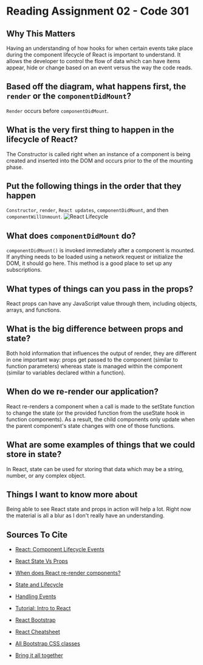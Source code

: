 # Reading Assignment 02 - Code 301

## Why This Matters

Having an understanding of how hooks for when certain events take place during the component lifecycle of React is important to understand. It allows the developer to control the flow of data which can have items appear, hide or change based on an event versus the way the code reads.

## Based off the diagram, what happens first, the `render` or the `componentDidMount`?

`Render` occurs before `componentDidMount`.

## What is the very first thing to happen in the lifecycle of React?

The Constructor is called right when an instance of a component is being created and inserted into the DOM and occurs prior to the of the mounting phase.

## Put the following things in the order that they happen

`Constructor`, `render`, `React updates`, `componentDidMount`, and then `componentWillUnmount`.
![React Lifecycle](https://miro.medium.com/max/828/1*6X_7HKFdQoh9eXqWgwQuvQ.png)

## What does `componentDidMount` do?

`componentDidMount()` is invoked immediately after a component is mounted. If anything needs to be loaded using a network request or initialize the DOM, it should go here. This method is a good place to set up any subscriptions.

## What types of things can you pass in the props?

React props can have any JavaScript value through them, including objects, arrays, and functions.

## What is the big difference between props and state?

Both hold information that influences the output of render, they are different in one important way: props get passed to the component (similar to function parameters) whereas state is managed within the component (similar to variables declared within a function).

## When do we re-render our application?

React re-renders a component when a call is made to the setState function to change the state (or the provided function from the useState hook in function components). As a result, the child components only update when the parent component's state changes with one of those functions.

## What are some examples of things that we could store in state?

In React, state can be used for storing that data which may be a string, number, or any complex object.

## Things I want to know more about

Being able to see React state and props in action will help a lot. Right now the material is all a blur as I don't really have an understanding.

## Sources To Cite

- [React: Component Lifecycle Events](https://medium.com/@joshuablankenshipnola/react-component-lifecycle-events-cb77e670a093)

- [React State Vs Props](https://www.youtube.com/watch?v=IYvD9oBCuJI)

- [When does React re-render components?](https://felixgerschau.com/react-rerender-components/)

- [State and Lifecycle](https://reactjs.org/docs/state-and-lifecycle.html)

- [Handling Events](https://reactjs.org/docs/handling-events.html)

- [Tutorial: Intro to React](https://reactjs.org/tutorial/tutorial.html)

- [React Bootstrap](https://react-bootstrap.github.io/)

- [React Cheatsheet](https://getbootstrap.com/docs/5.0/examples/cheatsheet/)

- [All Bootstrap CSS classes](https://bootstrapshuffle.com/classes)

- [Bring it all together](https://www.netlify.com/)
